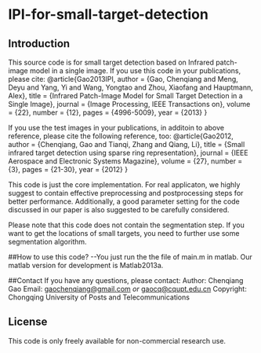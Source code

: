 # IPI-for-small-target-detection

## Introduction
This source code  is for small target detection based on Infrared patch-image model in a single image.
If you use this code in your publications, please cite:
@article{Gao2013IPI,
   author = {Gao, Chenqiang and Meng, Deyu and Yang, Yi and Wang, Yongtao and Zhou, Xiaofang and Hauptmann, Alex},
   title = {Infrared Patch-Image Model for Small Target Detection in a Single Image},
   journal = {Image Processing, IEEE Transactions on},
   volume = {22},
   number = {12},
   pages = {4996-5009},
   year = {2013}
}

If you use the test images in your publications, in additoin to above reference, please cite the following reference, too:
@article{Gao2012,
   author = {Chenqiang, Gao and Tianqi, Zhang and Qiang, Li},
   title = {Small infrared target detection using sparse ring representation},
   journal = {IEEE Aerospace and Electronic Systems Magazine},
   volume = {27},
   number = {3},
   pages = {21-30},
   year = {2012}
}

This code is just the core implementation. For real applicaton, we highly suggest to contain effective preprocessing and postprocessing steps for better performance.
Additionally, a good parameter setting for the code discussed in our paper is also suggested to be carefully considered.

Please note that this code does not contain the segmentation step. If you want to get the locations of small targets, you need to further use some segmentation algorithm.

##How to use this code?
--You just run the the file of main.m in matlab. Our matlab version for development is Matlab2013a. 

##Contact
If you have any questions, please contact:
Author: Chenqiang Gao
Email: gaochenqiang@gmail.com *or* gaocq@cqupt.edu.cn
Copyright: Chongqing University of Posts and Telecommunications
## License
This code is only freely available for non-commercial research use.
